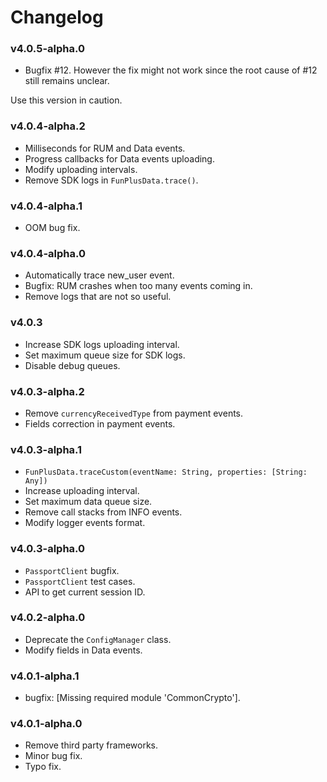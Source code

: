 # Changelog

### v4.0.5-alpha.0

* Bugfix #12. However the fix might not work since the root cause of #12 still remains unclear.

Use this version in caution.

### v4.0.4-alpha.2

* Milliseconds for RUM and Data events.
* Progress callbacks for Data events uploading.
* Modify uploading intervals.
* Remove SDK logs in `FunPlusData.trace()`.

### v4.0.4-alpha.1

* OOM bug fix.

### v4.0.4-alpha.0

- Automatically trace new_user event.
- Bugfix: RUM crashes when too many events coming in.
- Remove logs that are not so useful.

### v4.0.3

* Increase SDK logs uploading interval.
* Set maximum queue size for SDK logs.
* Disable debug queues.

### v4.0.3-alpha.2

* Remove `currencyReceivedType` from payment events.
* Fields correction in payment events.

### v4.0.3-alpha.1

* `FunPlusData.traceCustom(eventName: String, properties: [String: Any])`
* Increase uploading interval.
* Set maximum data queue size.
* Remove call stacks from INFO events.
* Modify logger events format.

### v4.0.3-alpha.0

* `PassportClient` bugfix.
* `PassportClient` test cases.
* API to get current session ID.

### v4.0.2-alpha.0

* Deprecate the `ConfigManager` class.
* Modify fields in Data events.

### v4.0.1-alpha.1

* bugfix: [Missing required module 'CommonCrypto'].

### v4.0.1-alpha.0

* Remove third party frameworks.
* Minor bug fix.
* Typo fix.


